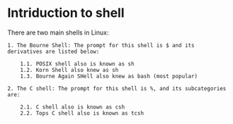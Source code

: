 # Intriduction to shell

There are two main shells in Linux:

    1. The Bourne Shell: The prompt for this shell is $ and its derivatives are listed below:

        1.1. POSIX shell also is known as sh
        1.2. Korn Shell also knew as sh
        1.3. Bourne Again SHell also knew as bash (most popular)

    2. The C shell: The prompt for this shell is %, and its subcategories are:

        2.1. C shell also is known as csh
        2.2. Tops C shell also is known as tcsh
